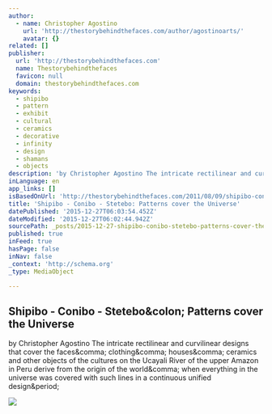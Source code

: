 ```yaml
---
author:
  - name: Christopher Agostino
    url: 'http://thestorybehindthefaces.com/author/agostinoarts/'
    avatar: {}
related: []
publisher:
  url: 'http://thestorybehindthefaces.com'
  name: Thestorybehindthefaces
  favicon: null
  domain: thestorybehindthefaces.com
keywords:
  - shipibo
  - pattern
  - exhibit
  - cultural
  - ceramics
  - decorative
  - infinity
  - design
  - shamans
  - objects
description: 'by Christopher Agostino The intricate rectilinear and curvilinear designs that cover the faces, clothing, houses, ceramics and other objects of the cultures on the Ucayali River of the upper Amazon in Peru derive from the origin of the world, when everything in the universe was covered with such lines in a continuous unified design.'
inLanguage: en
app_links: []
isBasedOnUrl: 'http://thestorybehindthefaces.com/2011/08/09/shipibo-conibo-stetebo-patterns-cover-the-universe/'
title: 'Shipibo - Conibo - Stetebo: Patterns cover the Universe'
datePublished: '2015-12-27T06:03:54.452Z'
dateModified: '2015-12-27T06:02:44.942Z'
sourcePath: _posts/2015-12-27-shipibo-conibo-stetebo-patterns-cover-the-universe.md
published: true
inFeed: true
hasPage: false
inNav: false
_context: 'http://schema.org'
_type: MediaObject

---
```

<article style=""><h1>Shipibo - Conibo - Stetebo&amp;colon; Patterns cover the Universe</h1><p>by Christopher Agostino The intricate rectilinear and curvilinear designs that cover the faces&amp;comma; clothing&amp;comma; houses&amp;comma; ceramics and other objects of the cultures on the Ucayali River of the upper Amazon in Peru derive from the origin of the world&amp;comma; when everything in the universe was covered with such lines in a continuous unified design&amp;period;</p><img src="http://thestorybehindthefaces.com/wp-content/uploads/2011/08/shipibo_facepainting_agostinoarts.jpg?w=225" /></article>